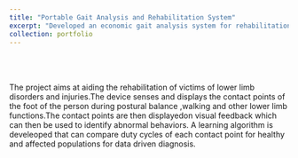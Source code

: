 ```yaml
---
title: "Portable Gait Analysis and Rehabilitation System"
excerpt: "Developed an economic gait analysis system for rehabilitation of patients in low income countries<br/>"
collection: portfolio
---
```

<br>
<br>
<br>
The project aims at aiding the rehabilitation of victims of lower limb disorders and injuries.The device senses and displays the contact points of the foot of the person during postural balance ,walking and other lower limb functions.The contact points are then displayedon visual feedback which can then be used to identify abnormal behaviors. A learning algorithm is develeoped that can compare duty cycles of each contact point for healthy and affected populations for data driven diagnosis.
<br>
<br>


